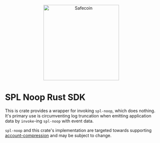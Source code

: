 <p align="center">
  <a href="https://solana.com">
    <img alt="Safecoin" src="https://i.imgur.com/IKyzQ6T.png" width="250" />
  </a>
</p>

# SPL Noop Rust SDK

This is crate provides a wrapper for invoking `spl-noop`, which does nothing. 
It's primary use is circumventing log truncation when emitting application data by `invoke`-ing `spl-noop` with event data.

`spl-noop` and this crate's implementation are targeted towards supporting [account-compression](https://github.com/fair-exchange/safecoin-program-library/tree/master/account-compression) and may be subject to change.

